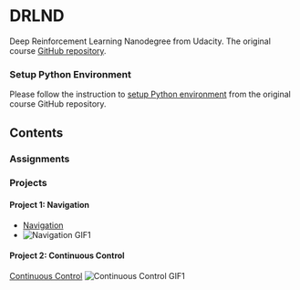 # DRLND
Deep Reinforcement Learning Nanodegree from Udacity. The original course [GitHub repository](https://github.com/udacity/deep-reinforcement-learning).

### Setup Python Environment

Please follow the instruction to [setup Python environment](https://github.com/udacity/deep-reinforcement-learning#dependencies) from the original course GitHub repository.

## Contents
### Assignments

### Projects
#### Project 1: Navigation
 - [Navigation](./p1_navigation/Navigation.ipynb)
 - ![Navigation GIF1](/p1_navigation/banana.gif)
 
#### Project 2: Continuous Control
[Continuous Control](./p2_continuous-control/Continuous_Control.ipynb)
![Continuous Control GIF1](./p2_continuous-control/p2_continous-control.gif)

